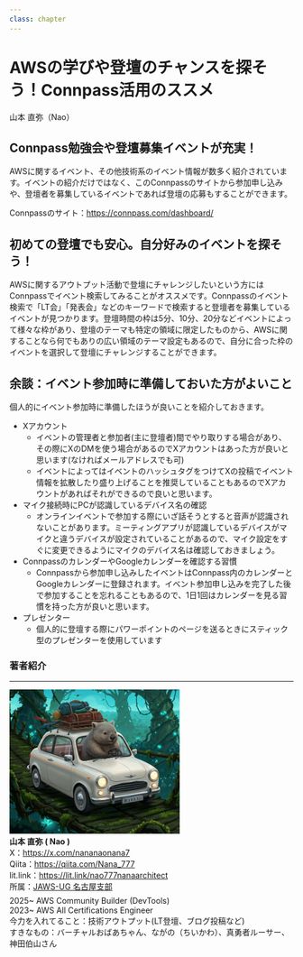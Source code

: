 ```yaml
---
class: chapter
---
```


# AWSの学びや登壇のチャンスを探そう！Connpass活用のススメ

<div class="flush-right">
山本 直弥（Nao）
</div>

## Connpass勉強会や登壇募集イベントが充実！
AWSに関するイベント、その他技術系のイベント情報が数多く紹介されています。イベントの紹介だけではなく、このConnpassのサイトから参加申し込みや、登壇者を募集しているイベントであれば登壇の応募もすることができます。  

Connpassのサイト：https://connpass.com/dashboard/

## 初めての登壇でも安心。自分好みのイベントを探そう！
AWSに関するアウトプット活動で登壇にチャレンジしたいという方にはConnpassでイベント検索してみることがオススメです。Connpassのイベント検索で「LT会」「発表会」などのキーワードで検索すると登壇者を募集しているイベントが見つかります。登壇時間の枠は5分、10分、20分などイベントによって様々な枠があり、登壇のテーマも特定の領域に限定したものから、AWSに関することなら何でもありの広い領域のテーマ設定もあるので、自分に合った枠のイベントを選択して登壇にチャレンジすることができます。  

## 余談：イベント参加時に準備しておいた方がよいこと
個人的にイベント参加時に準備したほうが良いことを紹介しておきます。  
- Xアカウント
  - イベントの管理者と参加者(主に登壇者)間でやり取りする場合があり、その際にXのDMを使う場合があるのでXアカウントはあった方が良いと思います(なければメールアドレスでも可)
  - イベントによってはイベントのハッシュタグをつけてXの投稿でイベント情報を拡散したり盛り上げることを推奨していることもあるのでXアカウントがあればそれができるので良いと思います。
- マイク接続時にPCが認識しているデバイス名の確認
  - オンラインイベントで参加する際にいざ話そうとすると音声が認識されないことがあります。ミーティングアプリが認識しているデバイスがマイクと違うデバイスが設定されていることがあるので、マイク設定をすぐに変更できるようにマイクのデバイス名は確認しておきましょう。
- ConnpassのカレンダーやGoogleカレンダーを確認する習慣
  - Connpassから参加申し込みしたイベントはConnpass内のカレンダーとGoogleカレンダーに登録されます。イベント参加申し込みを完了した後で参加することを忘れることもあるので、1日1回はカレンダーを見る習慣を持った方が良いと思います。
- プレゼンター
  - 個人的に登壇する際にパワーポイントのページを送るときにスティック型のプレゼンターを使用しています


### 著者紹介

---

<div class="author-profile">
    <img src="images/naosan.jpg" width="60%">
    <div>
        <div>
            <b>山本 直弥 ( Nao )</b></br> 
            X：<a href="https://x.com/nananaonana7">https://x.com/nananaonana7</a></br> 
            Qiita：<a href="https://qiita.com/Nana_777">https://qiita.com/Nana_777</a></br> 
            lit.link：<a href="https://qiita.com/Nana_777">https://lit.link/nao777nanaarchitect</a></br> 
            所属：<a href="https://jawsug-nagoya.connpass.com/">JAWS-UG 名古屋支部</a>
        </div>
    </div>
</div>
<p style="margin-top: 0.5em; margin-bottom: 2em;">
2025~ AWS Community Builder (DevTools) </br> 
2023~ AWS All Certifications Engineer </br> 
今力を入れてること：技術アウトプット(LT登壇、ブログ投稿など) </br> 
すきなもの：バーチャルおばあちゃん、ながの（ちいかわ）、真勇者ルーサー、神田伯山さん </br> 
</p>